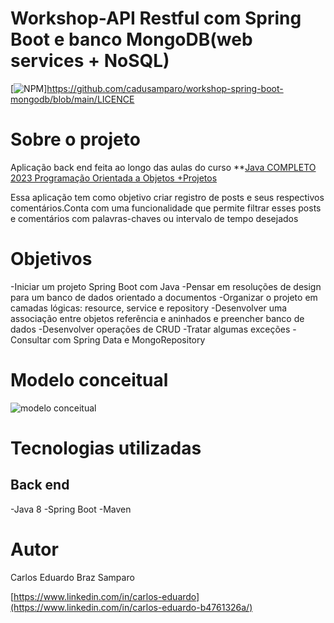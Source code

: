 # Workshop-API Restful com Spring Boot e banco MongoDB(web services + NoSQL)
[![NPM](https://img.shields.io/npm/l/react)]https://github.com/cadusamparo/workshop-spring-boot-mongodb/blob/main/LICENCE

# Sobre o projeto
Aplicação back end feita ao longo das aulas do curso **[Java COMPLETO 2023 Programação Orientada a Objetos +Projetos](https://www.udemy.com/course/java-curso-completo)

Essa aplicação tem como objetivo criar registro de posts e seus respectivos comentários.Conta com uma funcionalidade que permite filtrar esses posts e comentários com palavras-chaves ou intervalo de tempo desejados

# Objetivos
-Iniciar um projeto Spring Boot com Java
-Pensar em resoluções de design para um banco de dados orientado a documentos
-Organizar o projeto em camadas lógicas: resource, service e repository
-Desenvolver uma associação entre objetos referência e aninhados e preencher banco de dados
-Desenvolver operações de CRUD
-Tratar algumas exceções
-Consultar com Spring Data e MongoRepository

# Modelo conceitual
![modelo conceitual](https://user-images.githubusercontent.com/128712778/236245045-28182816-464e-47c3-8a75-ee64225fb0ee.PNG)

# Tecnologias utilizadas
## Back end
-Java 8
-Spring Boot
-Maven

# Autor
Carlos Eduardo Braz Samparo

[https://www.linkedin.com/in/carlos-eduardo](https://www.linkedin.com/in/carlos-eduardo-b4761326a/)
